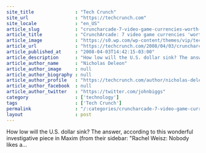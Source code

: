 ```yaml
---
site_title               : "Tech Crunch"
site_url                 : "https://techcrunch.com"
site_locale              : "en_US"
article_slug             : "cruncharcade-7-video-game-currencies-worth-more-than-us-dollar"
article_title            : "CrunchArcade: 7 video game currencies 'worth' more than US dollar"
article_image            : "https://s0.wp.com/wp-content/themes/vip/techcrunch-2013/assets/images/techcrunch.opengraph.default.png"
article_url              : "https://techcrunch.com/2008/04/03/cruncharcade-7-video-game-currencies-worth-more-than-us-dollar/"
article_published_at     : "2008-04-03T14:42:15-03:00"
article_description      : "How low will the U.S. dollar sink? The answer, according to this wonderful investigative piece in Maxim (from their sidebar: 'Rachel Weisz: Nobody likes a..."
article_author_name      : "Nicholas Deleon"
article_author_image     : null
article_author_biography : null
article_author_profile   : "https://techcrunch.com/author/nicholas-deleon/"
article_author_facebook  : null
article_author_twitter   : "https://twitter.com/johnbiggs"
category                 : ['technology']
tags                     : ['Tech Crunch']
permalink                : "/:categories/cruncharcade-7-video-game-currencies-worth-more-than-us-dollar/"
layout                   : post
---
```


How low will the U.S. dollar sink? The answer, according to this wonderful investigative piece in Maxim (from their sidebar: "Rachel Weisz: Nobody likes a...
